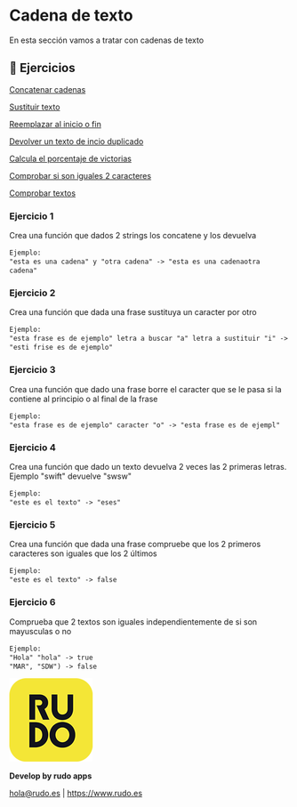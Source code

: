 # Cadena de texto
En esta sección vamos a tratar con cadenas de texto

## 📝 Ejercicios
[Concatenar cadenas](#Ejercicio-1)

[Sustituir texto](#Ejercicio-2)

[Reemplazar al inicio o fin](#Ejercicio-3)

[Devolver un texto de incio duplicado](#Ejercicio-4)

[Calcula el porcentaje de victorias](#Ejercicio-5)

[Comprobar si son iguales 2 caracteres](#Ejercicio-6)

[Comprobar textos](#Ejercicio-7)


### Ejercicio 1

Crea una función que dados 2 strings los concatene y los devuelva
```
Ejemplo:
"esta es una cadena" y "otra cadena" -> "esta es una cadenaotra cadena"
```
### Ejercicio 2

Crea una función que dada una frase sustituya un caracter por otro
```
Ejemplo:
"esta frase es de ejemplo" letra a buscar "a" letra a sustituir "i" -> "esti frise es de ejemplo" 
```

### Ejercicio 3
Crea una función que dado una frase borre el caracter que se le pasa si la contiene al principio o al final de la frase
```
Ejemplo:
"esta frase es de ejemplo" caracter "o" -> "esta frase es de ejempl"
```

### Ejercicio 4
Crea una función que dado un texto devuelva 2 veces las 2 primeras letras. Ejemplo "swift" devuelve "swsw"
```
Ejemplo:
"este es el texto" -> "eses"
```

### Ejercicio 5
Crea una función que dada una frase compruebe que los 2 primeros caracteres son iguales que los 2 últimos
```
Ejemplo:
"este es el texto" -> false
```

### Ejercicio 6
Comprueba que 2 textos son iguales independientemente de si son mayusculas o no

```
Ejemplo:
"Hola" "hola" -> true
"MAR", "SDW") -> false
```

![Rudo](../README/rudo.png)

**Develop by rudo apps**

hola@rudo.es | https://www.rudo.es